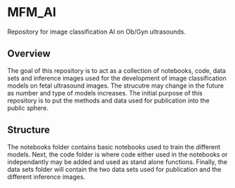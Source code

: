 # MFM_AI
Repository for image classification AI on Ob/Gyn ultrasounds.
## Overview
The goal of this repository is to act as a collection of notebooks, code, data sets and inference images used for the development of image classification models on fetal ultrasound images.  The strucutre may change in the future as number and type of models increases.  The initial purpose of this repository is to put the methods and data used for publication into the public sphere.
## Structure
The notebooks folder contains basic notebooks used to train the different models.  Next, the code folder is where code either used in the notebooks or independantly may be added and used as stand alone functions.  Finally, the data sets folder will contain the two data sets used for publication and the different inference images.
